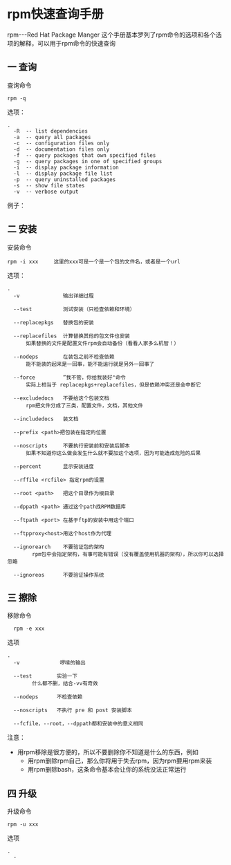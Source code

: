 # rpm快速查询手册

rpm---Red Hat Package Manger
这个手册基本罗列了rpm命令的选项和各个选项的解释，可以用于rpm命令的快速查询
## 一 查询
查询命令

    rpm -q


  选项：

    .
      -R  -- list dependencies
      -a  -- query all packages
      -c  -- configuration files only
      -d  -- documentation files only
      -f  -- query packages that own specified files
      -g  -- query packages in one of specified groups
      -i  -- display package information
      -l  -- display package file list
      -p  -- query uninstalled packages
      -s  -- show file states
      -v  -- verbose output
例子：

## 二 安装
安装命令

    rpm -i xxx     这里的xxx可是一个是一个包的文件名，或者是一个url


  选项：

    .
      -v              输出详细过程

      --test          测试安装（只检查依赖和环境）

      --replacepkgs   替换包的安装

      --replacefiles  计算替换其他的包文件也安装
          如果替换的文件是配置文件rpm会自动备份（看看人家多么机智！）

      --nodeps        在装包之前不检查依赖
          能不能装的起来是一回事，能不能运行就是另外一回事了

      --force         ”我不管，你给我装好"命令
          实际上相当于 replacepkgs+replacefiles，但是依赖冲突还是会中断它

      --excludedocs   不要给这个包装文档
          rpm把文件分成了三类，配置文件，文档，其他文件

      --includedocs   装文档

      --prefix <path>把包装在指定的位置

      --noscripts     不要执行安装前和安装后脚本
          如果不知道你这么做会发生什么就不要加这个选项，因为可能造成危险的后果

      --percent       显示安装进度

      --rffile <rcfile> 指定rpm的设置

      --root <path>   把这个目录作为根目录

      --dppath <path> 通过这个path找RPM数据库

      --ftpath <port> 在基于ftp的安装中用这个端口

      --ftpproxy<host>用这个host作为代理

      --ignorearch    不要验证包的架构
            rpm包中会指定架构，有事可能有错误（没有覆盖使用机器的架构），所以你可以选择忽略

      --ignoreos      不要验证操作系统

  ## 三 擦除

  移除命令

      rpm -e xxx

  选项

    .
      -v             啰嗦的输出

      --test        实验一下
            什么都不删，结合-vv有奇效

      --nodeps      不检查依赖

      --noscripts   不执行 pre 和 post 安装脚本

      --fcfile，--root，--dppath都和安装中的意义相同

注意：
- 用rpm移除是很方便的，所以不要删除你不知道是什么的东西，例如
  - 用rpm删除rpm自己，那么你将用于失去rpm，因为rpm要用rpm来装
  - 用rpm删除bash，这条命令基本会让你的系统没法正常运行

## 四 升级

升级命令

    rpm -u xxx

选项

    .
      -
